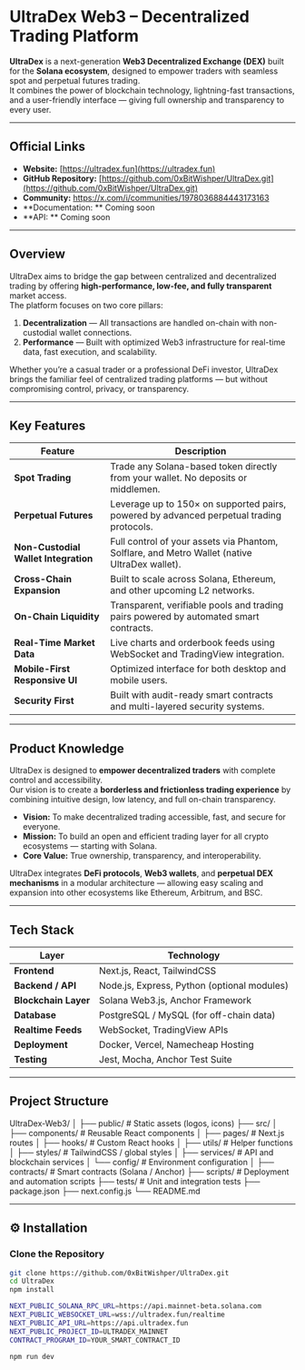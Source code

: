 # UltraDex Web3 – Decentralized Trading Platform

**UltraDex** is a next-generation **Web3 Decentralized Exchange (DEX)** built for the **Solana ecosystem**, designed to empower traders with seamless spot and perpetual futures trading.  
It combines the power of blockchain technology, lightning-fast transactions, and a user-friendly interface — giving full ownership and transparency to every user.

---

##  Official Links

- **Website:** [https://ultradex.fun](https://ultradex.fun)  
- **GitHub Repository:** [https://github.com/0xBitWishper/UltraDex.git](https://github.com/0xBitWishper/UltraDex.git)   
- **Community:** https://x.com/i/communities/1978036884443173163
- **Documentation: ** Coming soon 
- **API: ** Coming soon 

---

##  Overview

UltraDex aims to bridge the gap between centralized and decentralized trading by offering **high-performance, low-fee, and fully transparent** market access.  
The platform focuses on two core pillars:

1. **Decentralization** — All transactions are handled on-chain with non-custodial wallet connections.  
2. **Performance** — Built with optimized Web3 infrastructure for real-time data, fast execution, and scalability.

Whether you’re a casual trader or a professional DeFi investor, UltraDex brings the familiar feel of centralized trading platforms — but without compromising control, privacy, or transparency.

---

##  Key Features

| Feature | Description |
|----------|--------------|
| **Spot Trading** | Trade any Solana-based token directly from your wallet. No deposits or middlemen. |
| **Perpetual Futures** | Leverage up to 150× on supported pairs, powered by advanced perpetual trading protocols. |
| **Non-Custodial Wallet Integration** | Full control of your assets via Phantom, Solflare, and Metro Wallet (native UltraDex wallet). |
| **Cross-Chain Expansion** | Built to scale across Solana, Ethereum, and other upcoming L2 networks. |
| **On-Chain Liquidity** | Transparent, verifiable pools and trading pairs powered by automated smart contracts. |
| **Real-Time Market Data** | Live charts and orderbook feeds using WebSocket and TradingView integration. |
| **Mobile-First Responsive UI** | Optimized interface for both desktop and mobile users. |
| **Security First** | Built with audit-ready smart contracts and multi-layered security systems. |

---

##  Product Knowledge

UltraDex is designed to **empower decentralized traders** with complete control and accessibility.  
Our vision is to create a **borderless and frictionless trading experience** by combining intuitive design, low latency, and full on-chain transparency.

- **Vision:** To make decentralized trading accessible, fast, and secure for everyone.  
- **Mission:** To build an open and efficient trading layer for all crypto ecosystems — starting with Solana.  
- **Core Value:** True ownership, transparency, and interoperability.

UltraDex integrates **DeFi protocols**, **Web3 wallets**, and **perpetual DEX mechanisms** in a modular architecture — allowing easy scaling and expansion into other ecosystems like Ethereum, Arbitrum, and BSC.

---

##  Tech Stack

| Layer | Technology |
|-------|-------------|
| **Frontend** | Next.js, React, TailwindCSS |
| **Backend / API** | Node.js, Express, Python (optional modules) |
| **Blockchain Layer** | Solana Web3.js, Anchor Framework |
| **Database** | PostgreSQL / MySQL (for off-chain data) |
| **Realtime Feeds** | WebSocket, TradingView APIs |
| **Deployment** | Docker, Vercel, Namecheap Hosting |
| **Testing** | Jest, Mocha, Anchor Test Suite |

---

##  Project Structure
UltraDex-Web3/
│
├── public/ # Static assets (logos, icons)
├── src/
│ ├── components/ # Reusable React components
│ ├── pages/ # Next.js routes
│ ├── hooks/ # Custom React hooks
│ ├── utils/ # Helper functions
│ ├── styles/ # TailwindCSS / global styles
│ ├── services/ # API and blockchain services
│ └── config/ # Environment configuration
│
├── contracts/ # Smart contracts (Solana / Anchor)
├── scripts/ # Deployment and automation scripts
├── tests/ # Unit and integration tests
├── package.json
├── next.config.js
└── README.md

---

## ⚙️ Installation

###  Clone the Repository

```bash
git clone https://github.com/0xBitWishper/UltraDex.git
cd UltraDex
npm install

NEXT_PUBLIC_SOLANA_RPC_URL=https://api.mainnet-beta.solana.com
NEXT_PUBLIC_WEBSOCKET_URL=wss://ultradex.fun/realtime
NEXT_PUBLIC_API_URL=https://api.ultradex.fun
NEXT_PUBLIC_PROJECT_ID=ULTRADEX_MAINNET
CONTRACT_PROGRAM_ID=YOUR_SMART_CONTRACT_ID

npm run dev



